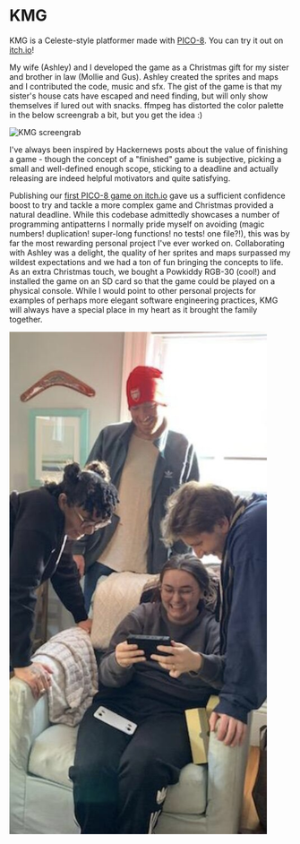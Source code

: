# KMG
KMG is a Celeste-style platformer made with [PICO-8](https://www.lexaloffle.com/pico-8.php).
You can try it out on [itch.io](https://chunkilu.itch.io/kmg)!

My wife (Ashley) and I developed the game as a Christmas gift for my sister and brother
in law (Mollie and Gus). Ashley created the sprites and maps and I contributed the code, music
and sfx. The gist of the game is that my sister's house cats have escaped and need
finding, but will only show themselves if lured out with snacks. ffmpeg has
distorted the color palette in the below screengrab a bit, but you get the idea
:)

![KMG screengrab](./KMG.gif)

I've always been inspired by Hackernews posts about the value of finishing
a game - though the concept of a "finished" game is subjective, picking a small
and well-defined enough scope, sticking to a deadline and actually releasing are indeed helpful motivators and quite satisfying.

Publishing our [first PICO-8 game on
itch.io](https://chunkilu.itch.io/frite-lite) gave us a sufficient confidence
boost to try and tackle a more complex game and Christmas provided a natural
deadline. While this codebase admittedly showcases a number of programming
antipatterns I normally pride myself on avoiding (magic numbers! duplication! super-long
functions! no tests! one file?!), this was by far the most rewarding personal project I've ever
worked on. Collaborating with Ashley was a delight, the quality of her sprites and maps surpassed my wildest expectations and we had a ton of fun bringing the concepts to life.
As an extra Christmas touch, we bought a Powkiddy RGB-30 (cool!) and installed the
game on an SD card so that the game could be played on a physical console.
While I would point to other personal projects for examples of perhaps more
elegant software engineering practices, KMG will always have a special place in
my heart as it brought the family together.

![family testing KMG on xmas morning](./xmas.jpeg)

